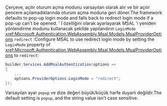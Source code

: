 <span data-ttu-id="f75d1-101">Çerçeve, açılır oturum açma modunu varsayılan olarak alır ve bir açılır pencere açılamadıklarında oturum açma moduna geri döner.</span><span class="sxs-lookup"><span data-stu-id="f75d1-101">The framework defaults to pop-up login mode and falls back to redirect login mode if a pop-up can't be opened.</span></span> <span data-ttu-id="f75d1-102">' İ özelliğini olarak ayarlayarak MSAL 'i yeniden yönlendirme modunu kullanacak şekilde yapılandırın `LoginMode` <xref:Microsoft.Authentication.WebAssembly.Msal.Models.MsalProviderOptions> `redirect` :</span><span class="sxs-lookup"><span data-stu-id="f75d1-102">Configure MSAL to use redirect login mode by setting the `LoginMode` property of <xref:Microsoft.Authentication.WebAssembly.Msal.Models.MsalProviderOptions> to `redirect`:</span></span>

```csharp
builder.Services.AddMsalAuthentication(options =>
{
    ...
    options.ProviderOptions.LoginMode = "redirect";
});
```

<span data-ttu-id="f75d1-103">Varsayılan ayar `popup` ve dize değeri büyük/küçük harfe duyarlı değildir.</span><span class="sxs-lookup"><span data-stu-id="f75d1-103">The default setting is `popup`, and the string value isn't case sensitive.</span></span>
